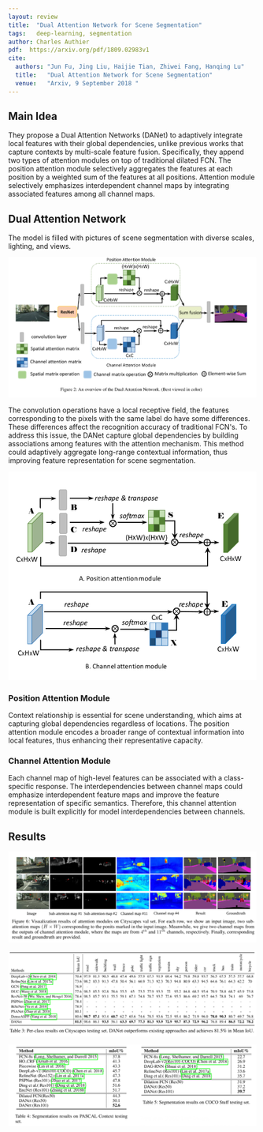 ```yaml
---
layout: review
title:  "Dual Attention Network for Scene Segmentation"
tags:   deep-learning, segmentation
author: Charles Authier
pdf:  https://arxiv.org/pdf/1809.02983v1
cite:
  authors: "Jun Fu, Jing Liu, Haijie Tian, Zhiwei Fang, Hanqing Lu"
  title:   "Dual Attention Network for Scene Segmentation"
  venue:   "Arxiv, 9 September 2018 "
---
```


## Main Idea
They propose a Dual Attention  Networks  (DANet) to adaptively integrate local features with their global dependencies, unlike previous works that capture contexts by multi-scale feature fusion.
Specifically, they append two types of attention modules on top of traditional dilated  FCN. The position attention module selectively aggregates the features at each position by a weighted sum of the features at all positions. Attention module selectively emphasizes interdependent channel maps by integrating associated features among all channel maps.


## Dual Attention Network
The model is filled with pictures of scene segmentation with diverse scales, lighting, and views.

![](/deep-learning/images/DANSS/network.png)

The convolution operations have a local receptive field, the features corresponding to the pixels with the same label do have some differences.
These differences affect the recognition accuracy of traditional FCN's.
To address this issue, the DANet capture global dependencies by building associations among features with the attention mechanism.
This method could adaptively aggregate long-range contextual information, thus improving feature representation for scene segmentation.

![](/deep-learning/images/DANSS/models.png)

### Position Attention Module
Context relationship is essential for scene understanding, which aims at capturing global dependencies regardless of locations.
The position attention module encodes a broader range of contextual information into local features, thus enhancing their representative capacity.

### Channel Attention Module
Each channel map of high-level features can be associated with a class-specific response.
The interdependencies between channel maps could emphasize interdependent feature maps and improve the feature representation of specific semantics.
Therefore, this channel attention module is built explicitly for model interdependencies between
channels.

## Results

![](/deep-learning/images/DANSS/image.png)

![](/deep-learning/images/DANSS/table.png)

![](/deep-learning/images/DANSS/2table.png)
